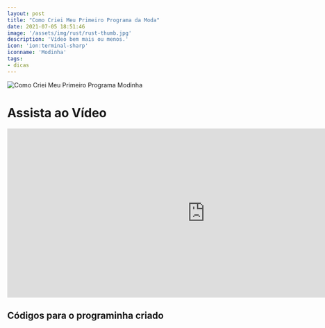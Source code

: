 ```yaml
---
layout: post
title: "Como Criei Meu Primeiro Programa da Moda"
date: 2021-07-05 18:51:46
image: '/assets/img/rust/rust-thumb.jpg'
description: 'Vídeo bem mais ou menos.'
icon: 'ion:terminal-sharp'
iconname: 'Modinha'
tags:
- dicas
---
```


![Como Criei Meu Primeiro Programa Modinha](/assets/img/rust/rust-thumb.jpg)

# Assista ao Vídeo
<iframe width="910" height="390" src="https://www.youtube.com/embed/SDtFO6ZZtMk" frameborder="0" allow="accelerometer; autoplay; encrypted-media; gyroscope; picture-in-picture" allowfullscreen></iframe>

## Códigos para o programinha criado

<!-- QUADRADO -->
<script async src="//pagead2.googlesyndication.com/pagead/js/adsbygoogle.js"></script>
<ins class="adsbygoogle"
style="display:inline-block;width:336px;height:280px"
data-ad-client="ca-pub-2838251107855362"
data-ad-slot="5351066970"></ins>
<script>
(adsbygoogle = window.adsbygoogle || []).push({});
</script>

